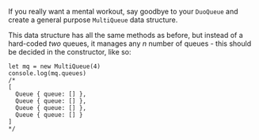 If you really want a mental workout, say goodbye to your `DuoQueue` and create a general purpose `MultiQueue` data structure.

  

This data structure has all the same methods as before, but instead of a hard-coded _two_ queues, it manages any _n_ number of queues - this should be decided in the constructor, like so:

```
let mq = new MultiQueue(4)
console.log(mq.queues) 
/*
[  
  Queue { queue: [] },
  Queue { queue: [] },
  Queue { queue: [] },
  Queue { queue: [] } 
]
*/
```